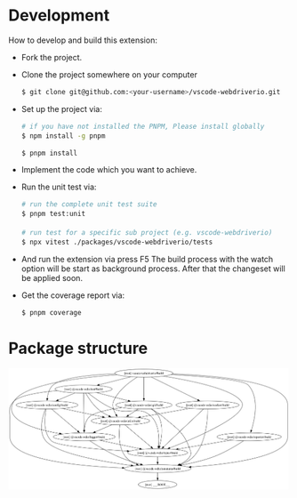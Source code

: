 # Development

How to develop and build this extension:

- Fork the project.
- Clone the project somewhere on your computer

    ```bash
    $ git clone git@github.com:<your-username>/vscode-webdriverio.git
    ```

- Set up the project via:

    ```bash
    # if you have not installed the PNPM, Please install globally
    $ npm install -g pnpm
    ```

    ```bash
    $ pnpm install
    ```

- Implement the code which you want to achieve.
- Run the unit test via:

    ```bash
    # run the complete unit test suite
    $ pnpm test:unit

    # run test for a specific sub project (e.g. vscode-webdriverio)
    $ npx vitest ./packages/vscode-webdriverio/tests
    ```

- And run the extension via press F5
  The build process with the watch option will be start as background process.
  After that the changeset will be applied soon.

- Get the coverage report via:

    ```bash
    $ pnpm coverage
    ```

# Package structure

![Package structure](./assets/build.png 'Package structure')
